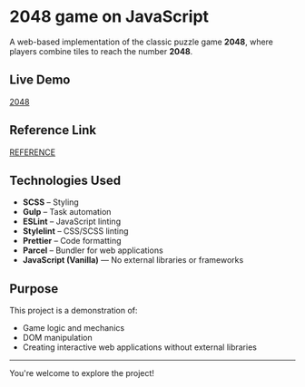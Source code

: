 # 2048 game on JavaScript

A web-based implementation of the classic puzzle game **2048**, where players combine tiles to reach the number **2048**.

## Live Demo
[2048](https://maxmodrr.github.io/2048/)

## Reference Link
[REFERENCE](https://snipboard.io/Vg6ws7.jpg)

## Technologies Used
- **SCSS** – Styling
- **Gulp** – Task automation
- **ESLint** – JavaScript linting
- **Stylelint** – CSS/SCSS linting
- **Prettier** – Code formatting
- **Parcel** – Bundler for web applications
- **JavaScript (Vanilla)** — No external libraries or frameworks

## Purpose
This project is a demonstration of:
- Game logic and mechanics
- DOM manipulation
- Creating interactive web applications without external libraries

---

You're welcome to explore the project!
